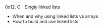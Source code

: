 0x12. C - Singly linked lists

* When and why using linked lists vs arrays
* How to build and use linked lists